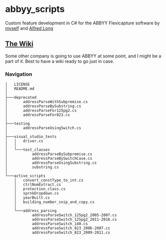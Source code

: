 # abbyy_scripts
Custom feature development in C# for the ABBYY Flexicapture software by [myself](https://github.com/jmarkman) and [Alfred Long](https://github.com/along88)

## [The Wiki](https://github.com/jmarkman/abbyy_scripts/wiki)
Some other company is going to use ABBYY at some point, and I might be a part of it.
Best to have a wiki ready to go just in case.

### Navigation
```
│   LICENSE
│   README.md
│
├───deprecated
│       addressParseWithSubpremise.cs
│       addressParseBySubstring.cs
│       addressParseFor125pg2.cs
│       addressParseFor823.cs
│
├───testing
│       addressParseUsingSwitch.cs
│
├───visual_studio_tests
│   │   driver.cs
│   │
│   └───test_classes
│           addressParseBySubpremise.cs
│           addressParseBySwitchCase.cs
│           addressParseUsingSubstring.cs
│           substring.cs
│
└───active_scripts
    │   convert_constType_to_int.cs
    │   ctrlNumExtract.cs
    │   protection_class.cs
    │   sprnkDropdown.cs
    │   yearBuilt.cs
    │   building_number_snip_and_copy.cs
    │
    └───address_parsing
            addressParseSwitch_125pg2_2005-2007.cs
            addressParseSwitch_125pg2_2011-2016.cs
            addressParseSwitch_140.cs
            addressParseSwitch_823_2006-2007.cs
            addressParseSwitch_823_2009-2011.cs
```